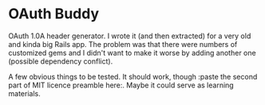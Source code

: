 OAuth Buddy
===========

OAuth 1.0A header generator. I wrote it (and then extracted) for a very old and kinda big Rails app. The problem was that there were numbers of customized gems and I didn't want to make it worse by adding another one (possible dependency conflict).

A few obvious things to be tested. It should work, though :paste the second part of MIT licence preamble here:. Maybe it could serve as learning materials.
